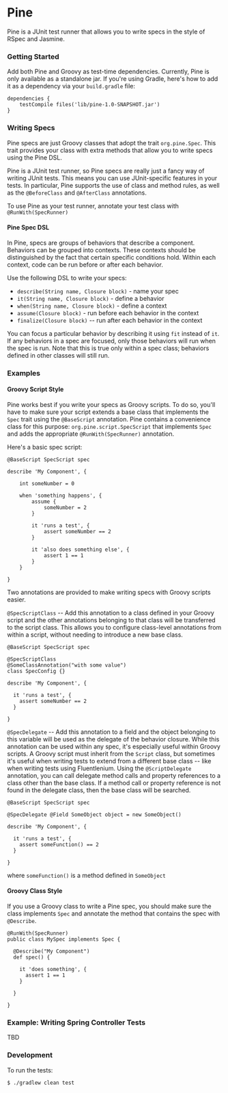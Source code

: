 # Pine

Pine is a JUnit test runner that allows you to write specs in the style of RSpec and Jasmine. 

### Getting Started

Add both Pine and Groovy as test-time dependencies. Currently, Pine is only available as a standalone jar. If you're using Gradle, here's how to add it as a dependency via your `build.gradle` file:

```
dependencies {
	testCompile files('lib/pine-1.0-SNAPSHOT.jar')
}
```

### Writing Specs

Pine specs are just Groovy classes that adopt the trait `org.pine.Spec`. This trait provides your class with extra methods that allow you to write specs using the Pine DSL. 

Pine is a JUnit test runner, so Pine specs are really just a fancy way of writing JUnit tests. This means you can use JUnit-specific features in your tests. In particular, Pine supports the use of class and method rules, as well as the `@BeforeClass` and `@AfterClass` annotations. 

To use Pine as your test runner, annotate your test class with `@RunWith(SpecRunner)`

#### Pine Spec DSL

In Pine, specs are groups of behaviors that describe a component. Behaviors can be grouped into contexts. These contexts should be distinguished by the fact that certain specific conditions hold. Within each context, code can be run before or after each behavior. 

Use the following DSL to write your specs:

+ `describe(String name, Closure block)` - name your spec
+ `it(String name, Closure block)` - define a behavior
+ `when(String name, Closure block)` - define a context
+ `assume(Closure block)` - run before each behavior in the context
+ `finalize(Closure block)` -- run after each behavior in the context

You can focus a particular behavior by describing it using `fit` instead of `it`. If any behaviors in a spec are focused, only those behaviors will run when the spec is run. Note that this is true only within a spec class; behaviors defined in other classes will still run. 

### Examples

#### Groovy Script Style

Pine works best if you write your specs as Groovy scripts. To do so, you'll have to make sure your script extends a base class that implements the `Spec` trait using the `@BaseScript` annotation. Pine contains a convenience class for this purpose: `org.pine.script.SpecScript` that implements `Spec` and adds the appropriate `@RunWith(SpecRunner)` annotation. 

Here's a basic spec script:

```
@BaseScript SpecScript spec

describe 'My Component', {

	int someNumber = 0

    when 'something happens', {
    	assume {
    		someNumber = 2
    	}
    
        it 'runs a test', {
            assert someNumber == 2
        }

        it 'also does something else', {
            assert 1 == 1
        }
    }

}
```

Two annotations are provided to make writing specs with Groovy scripts easier. 

`@SpecScriptClass` -- Add this annotation to a class defined in your Groovy script and the other annotations belonging to that class will be transferred to the script class. This allows you to configure class-level annotations from within a script, without needing to introduce a new base class. 

```
@BaseScript SpecScript spec

@SpecScriptClass
@SomeClassAnnotation("with some value")
class SpecConfig {}

describe 'My Component', {

  it 'runs a test', {
    assert someNumber == 2
  }

}
```


`@SpecDelegate` -- Add this annotation to a field and the object belonging to this variable will be used as the delegate of the behavior closure. While this annotation can be used within any spec, it's especially useful within Groovy scripts. A Groovy script must inherit from the `Script` class, but sometimes it's useful when writing tests to extend from a different base class -- like when writing tests using Fluentlenium. Using the `@ScriptDelegate` annotation, you can call delegate method calls and property references to a class other than the base class. If a method call or property reference is not found in the delegate class, then the base class will be searched. 

```
@BaseScript SpecScript spec

@SpecDelegate @Field SomeObject object = new SomeObject()

describe 'My Component', {

  it 'runs a test', {
    assert someFunction() == 2
  }

}
```

where `someFunction()` is a method defined in `SomeObject`

#### Groovy Class Style

If you use a Groovy class to write a Pine spec, you should make sure the class implements `Spec` and annotate the method that contains the spec with `@Describe`.

```
@RunWith(SpecRunner)
public class MySpec implements Spec {

  @Describe("My Component")
  def spec() {
    
    it 'does something', {
      assert 1 == 1
    }
    
  }

}
```

### Example: Writing Spring Controller Tests

TBD

### Development

To run the tests:

```
$ ./gradlew clean test
```
